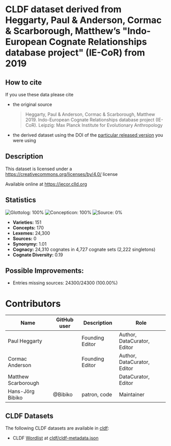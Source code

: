 # CLDF dataset derived from Heggarty, Paul & Anderson, Cormac & Scarborough, Matthew’s "Indo-European Cognate Relationships database project" (IE-CoR) from 2019

## How to cite

If you use these data please cite
- the original source
  > Heggarty, Paul & Anderson, Cormac & Scarborough, Matthew 2019. Indo-European Cognate Relationships database project (IE-CoR). Leipzig: Max Planck Institute for Evolutionary Anthropology
- the derived dataset using the DOI of the [particular released version](releases/) you were using

## Description


This dataset is licensed under a https://creativecommons.org/licenses/by/4.0/ license

Available online at https://iecor.clld.org

## Statistics


![Glottolog: 100%](https://img.shields.io/badge/Glottolog-100%25-brightgreen.svg "Glottolog: 100%")
![Concepticon: 100%](https://img.shields.io/badge/Concepticon-100%25-brightgreen.svg "Concepticon: 100%")
![Source: 0%](https://img.shields.io/badge/Source-0%25-red.svg "Source: 0%")

- **Varieties:** 151
- **Concepts:** 170
- **Lexemes:** 24,300
- **Sources:** 0
- **Synonymy:** 1.01
- **Cognacy:** 24,310 cognates in 4,727 cognate sets (2,222 singletons)
- **Cognate Diversity:** 0.19

## Possible Improvements:



- Entries missing sources: 24300/24300 (100.00%)

# Contributors

Name                | GitHub user  | Description                          | Role
---                 | ---          | ---                                  | ---
Paul Heggarty       | | Founding Editor | Author, DataCurator, Editor
Cormac Anderson     | | Founding Editor | Author, DataCurator, Editor
Matthew Scarborough | |                 | DataCurator, Editor
Hans-Jörg Bibiko    | @Bibiko       | patron, code     | Maintainer




## CLDF Datasets

The following CLDF datasets are available in [cldf](cldf):

- CLDF [Wordlist](https://github.com/cldf/cldf/tree/master/modules/Wordlist) at [cldf/cldf-metadata.json](cldf/cldf-metadata.json)